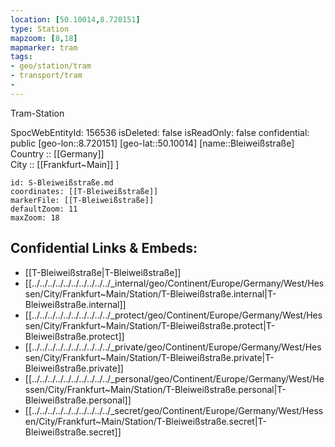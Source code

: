 ```yaml
---
location: [50.10014,8.720151] 
type: Station 
mapzoom: [8,18] 
mapmarker: tram 
tags:
- geo/station/tram
- transport/tram 
- 
---
```


Tram-Station 

SpocWebEntityId: 156536
isDeleted: false
isReadOnly: false
confidential: public
[geo-lon::8.720151] 
[geo-lat::50.10014] 
[name::Bleiweißstraße] 
Country :: [[Germany]]  
City :: [[Frankfurt~Main]] ] 


```leaflet
id: S-Bleiweißstraße.md
coordinates: [[T-Bleiweißstraße]] 
markerFile: [[T-Bleiweißstraße]] 
defaultZoom: 11 
maxZoom: 18
```


## Confidential Links & Embeds: 
- [[T-Bleiweißstraße|T-Bleiweißstraße]] 
- [[../../../../../../../../../../_internal/geo/Continent/Europe/Germany/West/Hessen/City/Frankfurt~Main/Station/T-Bleiweißstraße.internal|T-Bleiweißstraße.internal]] 
- [[../../../../../../../../../../_protect/geo/Continent/Europe/Germany/West/Hessen/City/Frankfurt~Main/Station/T-Bleiweißstraße.protect|T-Bleiweißstraße.protect]] 
- [[../../../../../../../../../../_private/geo/Continent/Europe/Germany/West/Hessen/City/Frankfurt~Main/Station/T-Bleiweißstraße.private|T-Bleiweißstraße.private]] 
- [[../../../../../../../../../../_personal/geo/Continent/Europe/Germany/West/Hessen/City/Frankfurt~Main/Station/T-Bleiweißstraße.personal|T-Bleiweißstraße.personal]] 
- [[../../../../../../../../../../_secret/geo/Continent/Europe/Germany/West/Hessen/City/Frankfurt~Main/Station/T-Bleiweißstraße.secret|T-Bleiweißstraße.secret]] 
